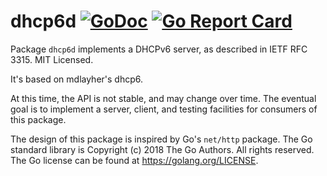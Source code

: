 dhcp6d [![GoDoc](https://godoc.org/github.com/oiooj/dhcp6d?status.svg)](https://godoc.org/github.com/oiooj/dhcp6d) [![Go Report Card](https://goreportcard.com/badge/github.com/oiooj/dhcp6d)](https://goreportcard.com/report/github.com/oiooj/dhcp6d)
=====

Package `dhcp6d` implements a DHCPv6 server, as described in IETF RFC 3315.  MIT Licensed.

It's based on mdlayher's dhcp6.

At this time, the API is not stable, and may change over time.  The eventual
goal is to implement a server, client, and testing facilities for consumers
of this package.

The design of this package is inspired by Go's `net/http` package.  The Go
standard library is Copyright (c) 2018 The Go Authors. All rights reserved.
The Go license can be found at https://golang.org/LICENSE.
